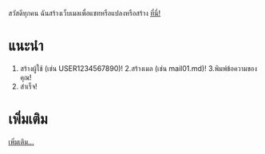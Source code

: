 สวัสดีทุกคน ฉันสร้างเว็บเมลเพื่อแชทหรือแปลงหรือสร้าง [ที่นี่!](https://github.com/Arplane-SOCITY/all-repository/new/main/webmail)

# แนะนำ
1. สร้างผู้ใช้ (เช่น USER1234567890)!
2.สร้างเมล (เช่น mail01.md)!
3.พิมพ์ข้อความของคุณ!
4. สำเร็จ!
# เพิ่มเติม
[เพิ่มเติม…](apps.md)
